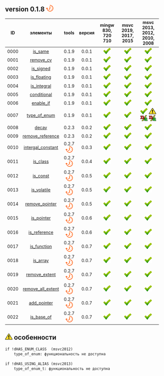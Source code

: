 ﻿
[P]: ../../icons/progress.png
[V]: ../../icons/success.png
[X]: ../../icons/failed.png
[D]: ../../icons/danger.png
[E]: ../../icons/empty.png
[N]: ../../icons/na.png

version 0.1.8  [![P]][M]
---
| **ID** | элементы                | tools           | версия | mingw 830, 720 710 | msvc 2019, 2017, 2015 | msvc 2013, 2012, 2010, 2008             |  
|:------:|:-----------------------:|:---------------:|:------:|:------------------:|:---------------------:|:---------------------------------------:|  
|  0000  | [is_same][00]           | 0.1.9           | 0.0.1  |   [![V]][MINGW]    |  [![V]][VS-NEW]       | [![V]][VS-OLD]                          |  
|  0001  | [remove_cv][01]         | 0.1.9           | 0.0.1  |   [![V]][MINGW]    |  [![V]][VS-NEW]       | [![V]][VS-OLD]                          |  
|  0002  | [is_signed][02]         | 0.1.9           | 0.0.1  |   [![V]][MINGW]    |  [![V]][VS-NEW]       | [![V]][VS-OLD]                          |  
|  0003  | [is_floating][03]       | 0.1.9           | 0.0.1  |   [![V]][MINGW]    |  [![V]][VS-NEW]       | [![V]][VS-OLD]                          |  
|  0004  | [is_integral][04]       | 0.1.9           | 0.0.1  |   [![V]][MINGW]    |  [![V]][VS-NEW]       | [![V]][VS-OLD]                          |  
|  0005  | [conditional][05]       | 0.1.9           | 0.0.1  |   [![V]][MINGW]    |  [![V]][VS-NEW]       | [![V]][VS-OLD]                          |  
|  0006  | [enable_if][06]         | 0.1.9           | 0.0.1  |   [![V]][MINGW]    |  [![V]][VS-NEW]       | [![V]][VS-OLD]                          |  
|  0007  | [type_of_enum][07]      | 0.1.9           | 0.0.1  |   [![V]][MINGW]    |  [![V]][VS-NEW]       | [![V]][0] [![D]][2] [![N]][1] [![N]][2] |  
|  0008  | [decay][08]             | 0.2.3           | 0.0.2  |   [![V]][MINGW]    |  [![V]][VS-NEW]       | [![V]][VS-OLD]                          |  
|  0009  | [remove_reference][09]  | 0.2.3           | 0.0.2  |   [![V]][MINGW]    |  [![V]][VS-NEW]       | [![V]][VS-OLD]                          |  
|  0010  | [intergal_constant][10] | 0.2.7 [![P]][M] | 0.0.3  |   [![V]][MINGW]    |  [![V]][VS-NEW]       | [![V]][VS-OLD]                          |  
|  0011  | [is_class][11]          | 0.2.7 [![P]][M] | 0.0.4  |   [![V]][MINGW]    |  [![V]][VS-NEW]       | [![V]][VS-OLD]                          |  
|  0012  | [is_const][12]          | 0.2.7 [![P]][M] | 0.0.5  |   [![V]][MINGW]    |  [![V]][VS-NEW]       | [![V]][VS-OLD]                          |  
|  0013  | [is_volatile][13]       | 0.2.7 [![P]][M] | 0.0.5  |   [![V]][MINGW]    |  [![V]][VS-NEW]       | [![V]][VS-OLD]                          |  
|  0014  | [remove_pointer][14]    | 0.2.7 [![P]][M] | 0.0.5  |   [![V]][MINGW]    |  [![V]][VS-NEW]       | [![V]][VS-OLD]                          |  
|  0015  | [is_pointer][15]        | 0.2.7 [![P]][M] | 0.0.6  |   [![V]][MINGW]    |  [![V]][VS-NEW]       | [![V]][VS-OLD]                          |  
|  0016  | [is_reference][16]      | 0.2.7 [![P]][M] | 0.0.6  |   [![V]][MINGW]    |  [![V]][VS-NEW]       | [![V]][VS-OLD]                          |  
|  0017  | [is_function][16]       | 0.2.7 [![P]][M] | 0.0.7  |   [![V]][MINGW]    |  [![V]][VS-NEW]       | [![V]][VS-OLD]                          |  
|  0018  | [is_array][16]          | 0.2.7 [![P]][M] | 0.0.7  |   [![V]][MINGW]    |  [![V]][VS-NEW]       | [![V]][VS-OLD]                          |  
|  0019  | [remove_extent][16]     | 0.2.7 [![P]][M] | 0.0.7  |   [![V]][MINGW]    |  [![V]][VS-NEW]       | [![V]][VS-OLD]                          |  
|  0020  | [remove_all_extent][16] | 0.2.7 [![P]][M] | 0.0.7  |   [![V]][MINGW]    |  [![V]][VS-NEW]       | [![V]][VS-OLD]                          |  
|  0021  | [add_pointer][16]       | 0.2.7 [![P]][M] | 0.0.7  |   [![V]][MINGW]    |  [![V]][VS-NEW]       | [![V]][VS-OLD]                          |  
|  0022  | [is_base_of][16]        | 0.2.7 [![P]][M] | 0.0.7  |   [![V]][MINGW]    |  [![V]][VS-NEW]       | [![V]][VS-OLD]                          |  

[M]:       #traits          "метафункции для обработки типов"  
[MINGW]:   #mingw-new       "поддержка компиляторов mingw"  
[VS-NEW]:  #msvc-new        "поддержка новых компиляторов msvc"  
[VS-OLD]:  #msvc-old        "поддержка старых компиляторов msvc"  
[0]:       #msvc-old        "поддержка старых компиляторов msvc"  
[1]:       #-особенности    "type_of_enum: требуется msvc2012 или более новая"  
[2]:       #-особенности    "type_of_enum_t: требуется msvc2013 или более новая"  

[00]: #is_same           "метафункция: true, если типы идентичны"  
[01]: #remove_cv         "метафункция: удаляет квалификаторы"  
[02]: #is_signed         "метафункция: true, если тип - знаковый"  
[03]: #is_floating       "метафункция: true, если тип - дробное число"  
[04]: #is_integral       "метафункция: true, если тип - интегральное число"  
[05]: #conditional       "метафункция: если первый аргумент - true, результат - первый тип, иначе - второй тип"  
[06]: #enable_if         "метафункция: если первый аргумент - false, шаблон не скомпилируется"  
[07]: #type_of_enum      "метафункция: возвращает underlying_type"  
[08]: #decay             "метафункция: разложение типа до осново-образующего"  
[09]: #remove_reference  "метафункция: удаляет ссылочную семантику"  
[10]: #intergal_constant "тип-значение"  
[11]: #is_class          "метафункция: true, если тип - классовый"  
[12]: #is_const          "метафункция: true, если тип - констатный" 
[13]: #is_volatile       "метафункция: true, если тип - волатильный" 
[14]: #remove_pointer    "метафункция: удаляет указательную семантику"  
[15]: #is_pointer        "метафункция: true, если тип - указательный"  
[16]: #is_reference      "метафункция: true, если тип - ссылочный"  

[17]: #is_function       "метафункция: true, если тип - функция"  
[18]: #is_array          "метафункция: true, если тип - массив"  
[19]: #remove_extent     "метафункция: удаляет одну размерность массива"  
[20]: #remove_all_extent "метафункция: удаляет все размерности массивов"  
[21]: #add_pointer       "метафункция: добавляет к типу указательную семантику"  
[22]: #is_base_of        "метафункция: true, если B - базовый тип для D"  

[![D]][M] особенности
---------------------

```
if !dHAS_ENUM_CLASS  (msvc2012)
    type_of_enum: функциональность не доступна

if !dHAS_USING_ALIAS (msvc2013)
    type_of_enum_t: функциональность не доступна

```

